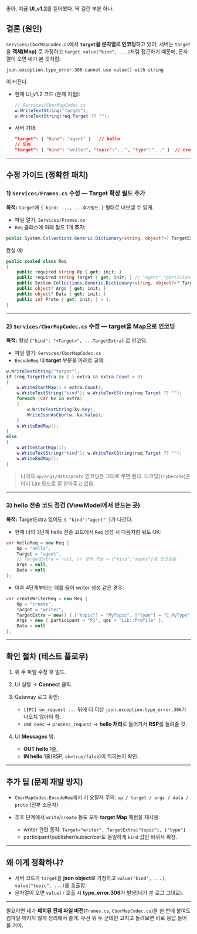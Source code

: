 좋아. 지금 **UI_v1.2**를 뜯어봤다. 딱 걸린 부분 하나.

## 결론 (원인)

`Services/CborMapCodec.cs`에서 **`target`을 문자열로 인코딩**하고 있어.
서버는 `target`을 **객체(Map)** 로 가정하고 `target.value("kind", ...)`처럼 접근하기 때문에, 문자열이 오면 네가 본 것처럼:

```
json.exception.type_error.306 cannot use value() with string
```

이 터진다.

* 현재 UI_v1.2 코드 (문제 지점):

  ```csharp
  // Services/CborMapCodec.cs
  w.WriteTextString("target");
  w.WriteTextString(req.Target ?? "");
  ```
* 서버 기대:

  ```json
  "target": { "kind": "agent" }   // hello
  // 또는
  "target": { "kind": "writer", "topic":"...", "type":"..." }  // create/write 등
  ```

---

## 수정 가이드 (정확한 패치)

### 1) `Services/Frames.cs` 수정 — Target 확장 필드 추가

**목적:** `target`에 `{ kind: ..., ...추가필드 }` 형태로 내보낼 수 있게.

* 파일 열기: `Services/Frames.cs`
* `Req` 클래스에 아래 필드 1개 **추가**:

```csharp
public System.Collections.Generic.Dictionary<string, object?>? TargetExtra { get; init; }
```

완성 예:

```csharp
public sealed class Req
{
    public required string Op { get; init; }
    public required string Target { get; init; } // "agent","participant","writer"...
    public System.Collections.Generic.Dictionary<string, object?>? TargetExtra { get; init; } // ★ 추가
    public object? Args { get; init; }
    public object? Data { get; init; }
    public int Proto { get; init; } = 1;
}
```

---

### 2) `Services/CborMapCodec.cs` 수정 — target을 Map으로 인코딩

**목적:** 항상 `{"kind": "<Target>", ...TargetExtra}` 로 인코딩.

* 파일 열기: `Services/CborMapCodec.cs`
* `EncodeReq` 내 **target** 부분을 아래로 교체:

```csharp
w.WriteTextString("target");
if (req.TargetExtra is { } extra && extra.Count > 0)
{
    w.WriteStartMap(1 + extra.Count);
    w.WriteTextString("kind"); w.WriteTextString(req.Target ?? "");
    foreach (var kv in extra)
    {
        w.WriteTextString(kv.Key);
        WriteJsonAsCbor(w, kv.Value);
    }
    w.WriteEndMap();
}
else
{
    w.WriteStartMap(1);
    w.WriteTextString("kind"); w.WriteTextString(req.Target ?? "");
    w.WriteEndMap();
}
```

> 나머지 `op/args/data/proto` 인코딩은 그대로 두면 된다. 디코딩(`TryDecode`)은 이미 Lax 모드로 잘 받아주고 있음.

---

### 3) hello 전송 코드 점검 (ViewModel에서 만드는 곳)

**목적:** TargetExtra 없어도 `{ "kind":"agent" }`가 나간다.

* 현재 너의 3단계 hello 전송 코드에서 `Req` 생성 시 다음처럼 둬도 OK:

```csharp
var helloReq = new Req {
    Op = "hello",
    Target = "agent",
    // TargetExtra = null, // 생략 가능 → {"kind":"agent"}로 인코딩됨
    Args = null,
    Data = null
};
```

* 이후 4단계부터는 예를 들어 writer 생성 같은 경우:

```csharp
var createWriterReq = new Req {
    Op = "create",
    Target = "writer",
    TargetExtra = new() { ["topic"] = "MyTopic", ["type"] = "C_MyType" },
    Args = new { participant = "P1", qos = "Lib::Profile" },
    Data = null
};
```

---

## 확인 절차 (테스트 플로우)

1. 위 두 파일 수정 후 빌드.
2. UI 실행 → **Connect** 클릭.
3. Gateway 로그 확인:

   * `[IPC] on_request ...` 뒤에 더 이상 `json.exception.type_error.306`가 나오지 않아야 함.
   * `cmd exec` → `process_request` → **hello 처리**로 들어가서 **RSP**를 돌려줄 것.
4. UI **Messages** 탭:

   * **OUT hello** 1줄,
   * **IN hello** 1줄(RSP, `ok=true/false`)이 찍히는지 확인.

---

## 추가 팁 (문제 재발 방지)

* `CborMapCodec.EncodeReq`에서 키 오탈자 주의:
  `op / target / args / data / proto` (전부 소문자)
* 추후 단계에서 `write`/`create` 등도 모두 **target Map** 패턴을 재사용:

  * writer 관련 동작: `Target="writer", TargetExtra["topic"], ["type"]`
  * participant/publisher/subscriber도 동일하게 `kind` 값만 바꿔서 확장.

---

## 왜 이게 정확하냐?

* 서버 코드가 `target`을 **json object**로 가정하고 `value("kind", ...)`, `value("topic", ...)`를 호출함.
* 문자열이 오면 `value()` 호출 시 **type_error.306**가 발생(네가 본 로그 그대로).

---

필요하면 내가 **패치된 전체 파일 버전**(`Frames.cs`, `CborMapCodec.cs`)을 한 번에 붙여도 컴파일 깨지지 않게 정리해서 줄게.
우선 위 두 군데만 고치고 돌려보면 바로 응답 들어올 거야.
